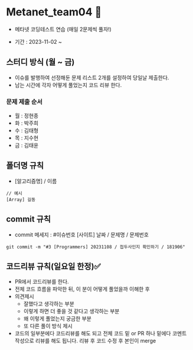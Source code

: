 # Metanet_team04 💯 
- 메타넷 코딩테스트 연습 (매일 2문제씩 풀자!)
* 기간 : 2023-11-02 ~
## 스터디 방식 (월 ~ 금)
- 이슈를 발행하여 선정해둔 문제 리스트 2개를 설정하여 당일날 제출한다.
- 남는 시간에 각자 어떻게 풀었는지 코드 리뷰 한다.
### 문제 제출 순서
- 월 : 정현종
- 화 : 박주희
- 수 : 김태형
- 목 : 지수현
- 금 : 김태윤
## 폴더명 규칙
- [알고리즘명] / 이름
```
// 예시
[Array] 길동
```
## commit 규칙
- commit 메세지 : #이슈번호 [사이트] 날짜 / 문제명 / 문제번호
```
git commit -m "#3 [Programmers] 20231108 / 접두사인지 확인하기 / 181906"
```

## 코드리뷰 규칙(일요일 한정)✅
- PR에서 코드리뷰를 한다.
- 전체 코드 흐름을 파악한 뒤, 이 분이 어떻게 풀었을까 이해한 후
- 의견제시
  - 잘했다고 생각하는 부분
  - 이렇게 하면 더 좋을 것 같다고 생각하는 부분
  - 왜 이렇게 풀었는지 궁금한 부분
  - 또 다른 풀이 방식 제시
- 코드의 일부분에다 코드리뷰를 해도 되고 전체 코드 밑 or PR 하나 밑에다 코멘트 작성으로 리뷰를 해도 됩니다.
리뷰 후 코드 수정 후 본인이 merge

